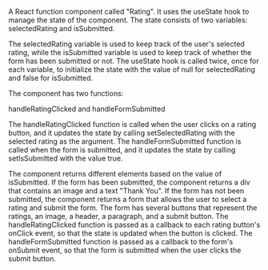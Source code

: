  A React function component called "Rating". It uses the useState hook to manage the state of the component. The state consists of two variables: selectedRating and isSubmitted.

The selectedRating variable is used to keep track of the user's selected rating, while the isSubmitted variable is used to keep track of whether the form has been submitted or not. The useState hook is called twice, once for each variable, to initialize the state with the value of null for selectedRating and false for isSubmitted.

The component has two functions: 

handleRatingClicked and handleFormSubmitted

The handleRatingClicked function is called when the user clicks on a rating button, and it updates the state by calling setSelectedRating with the selected rating as the argument. 
The handleFormSubmitted function is called when the form is submitted, and it updates the state by calling setIsSubmitted with the value true.

The component returns different elements based on the value of isSubmitted.
If the form has been submitted, the component returns a div that contains an image and a text "Thank You".
If the form has not been submitted, the component returns a form that allows the user to select a rating and submit the form. The form has several buttons that represent the ratings, an image, a header, a paragraph, and a submit button. 
The handleRatingClicked function is passed as a callback to each rating button's onClick event, so that the state is updated when the button is clicked. The handleFormSubmitted function is passed as a callback to the form's onSubmit event, so that the form is submitted when the user clicks the submit button.
